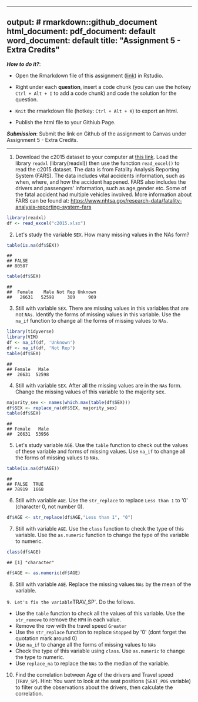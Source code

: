 
---
output: # rmarkdown::github_document
  html_document:
  pdf_document: default
  word_document: default
title: "Assignment 5 - Extra Credits"
---

***How to do it?***: 

- Open the Rmarkdown file of this assignment ([link](assignment5_extra_credits.Rmd)) in Rstudio. 

- Right under each **question**, insert  a code chunk (you can use the hotkey `Ctrl + Alt + I` to add a code chunk) and code the solution for the question. 

- `Knit` the rmarkdown file (hotkey: `Ctrl + Alt + K`) to export an html.  

-  Publish the html file to your Githiub Page. 

***Submission***: Submit the link on Github of the assignment to Canvas under Assignment 5 - Extra Credits. 



-------

1. Download the c2015 dataset to your computer at [this link](../data/c2015.xlsx). Load the library `readxl` (library(readxl)) then use the function `read_excel()` to read the c2015 dataset.  The data is from Fatality Analysis Reporting System (FARS). The data includes vital accidents information, such as when, where, and how the accident happened. FARS also includes the drivers and passengers' information, such as age,gender etc.  Some of the fatal accident had multiple vehicles involved.  More information about FARS can be found at: https://www.nhtsa.gov/research-data/fatality-analysis-reporting-system-fars

```r
library(readxl)
df <- read_excel("c2015.xlsx")
```

2. Let's study the variable `SEX`. How many missing values in the NAs form? 

```r
table(is.na(df$SEX))
```

```
## 
## FALSE 
## 80587
```

```r
table(df$SEX)
```

```
## 
##  Female    Male Not Rep Unknown 
##   26631   52598     389     969
```


3. Still with variable `SEX`. There are missing values in this variables that are not `NAs`. Identify the forms of missing values in this variable. Use the `na_if` function to change all the forms of missing values to `NAs`. 

```r
library(tidyverse)
library(VIM)
df <- na_if(df, 'Unknown')
df <- na_if(df, 'Not Rep')
table(df$SEX)
```

```
## 
## Female   Male 
##  26631  52598
```


4. Still with variable `SEX`. After all the missing values are in the `NAs` form.  Change the missing values of this variable to the majority sex. 


```r
majority_sex <- names(which.max(table(df$SEX)))
df$SEX <- replace_na(df$SEX, majority_sex)
table(df$SEX)
```

```
## 
## Female   Male 
##  26631  53956
```


5. Let's study variable `AGE`. Use the `table` function to check out the values of these variable and forms of missing values. Use `na_if` to change all the forms of missing values to `NAs`. 


```r
table(is.na(df$AGE))
```

```
## 
## FALSE  TRUE 
## 78919  1668
```


6. Still with variable `AGE`.  Use the `str_replace` to replace `Less than 1` to '0' (character 0, not number 0).

```r
df$AGE <- str_replace(df$AGE,"Less than 1", "0")
```

7. Still with variable `AGE`. Use the `class` function to check the type of this variable.  Use the `as.numeric` function to change the type of the variable to numeric.

```r
class(df$AGE)
```

```
## [1] "character"
```

```r
df$AGE <- as.numeric(df$AGE)
```

8. Still with variable `AGE`. Replace the missing values `NAs` by the mean of the variable. 



`
9. Let's fix the variable `TRAV_SP`. Do the follows.

- Use the `table` function to check all the values of this variable.  Use the `str_remove` to remove the `MPH` in each value.
- Remove the row with the travel speed `Greater`
- Use the `str_replace` function to replace `Stopped` by '0' (dont forget the quotation mark around 0)
- Use `na_if` to change all the forms of missing values to `NAs`
- Check the type of this variable using `class`. Use `as.numeric` to change the type to numeric.
- Use `replace_na` to replace the `NAs` to the median of the variable. 

10. Find the correlation between Age of the drivers and Travel speed (`TRAV_SP`). Hint:  You want to look at the seat positions (`SEAT_POS` variable) to filter out the observations about the drivers, then calculate the correlation. 
